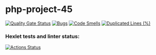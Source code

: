 # php-project-45
[![Quality Gate Status](https://sonarcloud.io/api/project_badges/measure?project=sleeplesspony_php-project-45&metric=alert_status)](https://sonarcloud.io/summary/new_code?id=sleeplesspony_php-project-45)
[![Bugs](https://sonarcloud.io/api/project_badges/measure?project=sleeplesspony_php-project-45&metric=bugs)](https://sonarcloud.io/summary/new_code?id=sleeplesspony_php-project-45)
[![Code Smells](https://sonarcloud.io/api/project_badges/measure?project=sleeplesspony_php-project-45&metric=code_smells)](https://sonarcloud.io/summary/new_code?id=sleeplesspony_php-project-45)
[![Duplicated Lines (%)](https://sonarcloud.io/api/project_badges/measure?project=sleeplesspony_php-project-45&metric=duplicated_lines_density)](https://sonarcloud.io/summary/new_code?id=sleeplesspony_php-project-45)
### Hexlet tests and linter status:
[![Actions Status](https://github.com/sleeplesspony/php-project-45/actions/workflows/hexlet-check.yml/badge.svg)](https://github.com/sleeplesspony/php-project-45/actions)